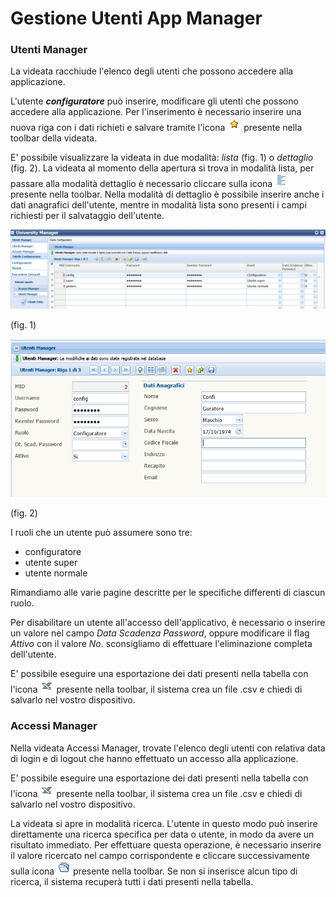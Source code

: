 # Gestione Utenti App Manager

### Utenti Manager

La videata racchiude l'elenco degli utenti che possono accedere alla applicazione.

L'utente ***configuratore*** può inserire, modificare gli utenti che possono accedere alla applicazione. Per l'inserimento è necessario inserire una nuova riga con i dati richieti e salvare tramite l'icona ![](new.gif) presente nella toolbar della videata.



E' possibile visualizzare la videata in due modalità: *lista* (fig. 1) o *dettaglio* (fig. 2). La videata al momento della apertura si trova in modalità lista, per passare alla modalità dettaglio è necessario cliccare sulla icona ![](listf.gif) presente nella toolbar. Nella modalità di dettaglio è possibile inserire anche i dati anagrafici dell'utente, mentre in modalità lista sono presenti i campi richiesti per il salvataggio dell'utente.

![fig. 1](utenti_lista.PNG)

(fig. 1)


![fig. 2](utenti_dettaglio.PNG)

(fig. 2)


I ruoli che un utente può assumere sono tre:
* configuratore
* utente super
* utente normale

Rimandiamo alle varie pagine descritte per le specifiche differenti di ciascun ruolo.

Per disabilitare un utente all'accesso dell'applicativo, è necessario o inserire un valore nel campo *Data Scadenza Password*, oppure modificare il flag *Attivo* con il valore *No*. sconsigliamo di effettuare l'eliminazione completa dell'utente.

E' possibile eseguire una esportazione dei dati presenti nella tabella con l'icona ![](csv.gif) presente nella toolbar, il sistema crea un file .csv e chiedi di salvarlo nel vostro dispositivo.


### Accessi Manager

Nella videata Accessi Manager, trovate l'elenco degli utenti con relativa data di login e di logout che hanno effettuato un accesso alla applicazione.

E' possibile eseguire una esportazione dei dati presenti nella tabella con l'icona ![](csv.gif) presente nella toolbar, il sistema crea un file .csv e chiedi di salvarlo nel vostro dispositivo.

La videata si apre in modalità ricerca. L'utente in questo modo può inserire direttamente una ricerca specifica per data o utente, in modo da avere un risultato immediato. Per effettuare questa operazione, è necessario inserire il valore ricercato nel campo corrispondente e cliccare successivamente sulla icona ![](find.gif) presente nella toolbar. Se non si inserisce alcun tipo di ricerca, il sistema recuperà tutti i dati presenti nella tabella.

